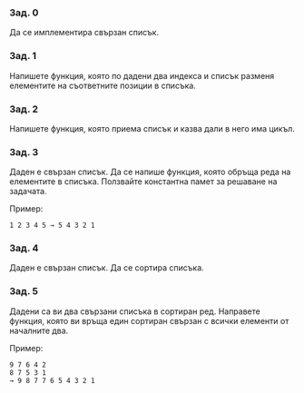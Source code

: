 ### Зад. 0 
Да се имплементира свързан списък.
### Зад. 1
Напишете функция, която по дадени два индекса и списък разменя елементите на съответните позиции в списъка.
### Зад. 2
Напишете функция, която приема списък и казва дали в него има цикъл.
### Зад. 3
Даден е свързан списък. Да се напише функция, която обръща реда на елементите в списъка. Ползвайте константна памет за решаване на задачата.

Пример:
```
1 2 3 4 5 → 5 4 3 2 1
```

### Зад. 4
Даден е свързан списък. Да се сортира списъка.

### Зад. 5
Дадени са ви два свързани списъка в сортиран ред. Направете функция, която ви връща един сортиран свързан с всички елементи от началните два.

Пример:
```
9 7 6 4 2 
8 7 5 3 1 
→ 9 8 7 7 6 5 4 3 2 1
```
